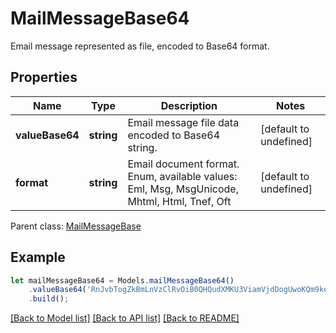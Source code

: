 # MailMessageBase64

Email message represented as file, encoded to Base64 format.             

## Properties
Name | Type | Description | Notes
---- | ---- | ----------- | -----
**valueBase64** | **string** | Email message file data encoded to Base64 string.              | [default to undefined]
**format** | **string** | Email document format. Enum, available values: Eml, Msg, MsgUnicode, Mhtml, Html, Tnef, Oft | [default to undefined]

 Parent class: [MailMessageBase](MailMessageBase.md)


## Example
```typescript
let mailMessageBase64 = Models.mailMessageBase64()
    .valueBase64('RnJvbTogZkBmLnVzClRvOiB0QHQudXMKU3ViamVjdDogUwoKQm9keQ==')
    .build();
```


[[Back to Model list]](README.md#documentation-for-models) [[Back to API list]](README.md#documentation-for-api-endpoints) [[Back to README]](README.md)
